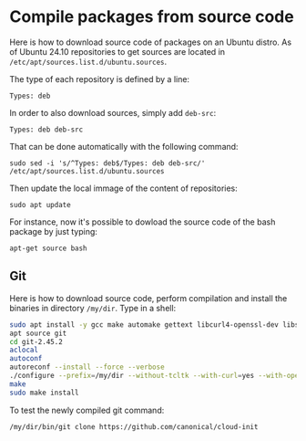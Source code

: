 # Compile packages from  source code

Here is how to download source code of packages on an Ubuntu distro.
As of Ubuntu 24.10 repositories to get sources
are located in ```/etc/apt/sources.list.d/ubuntu.sources```.

The type of each repository is defined by a line:
```
Types: deb
```
In order to also download sources, simply add ```deb-src```:
```
Types: deb deb-src
```
That can be done automatically with the following command:
```
sudo sed -i 's/^Types: deb$/Types: deb deb-src/' /etc/apt/sources.list.d/ubuntu.sources
```
Then update the local immage of the content of repositories:
```
sudo apt update
```
For instance, now it's possible to dowload the source code of the bash package by just typing:
```
apt-get source bash
```

## Git
Here is how to download source code, perform compilation and install the binaries in directory ```/my/dir```. Type in a shell:
```bash
sudo apt install -y gcc make automake gettext libcurl4-openssl-dev libssl-dev dpkg-dev zlib1g zlib1g-dev
apt source git
cd git-2.45.2
aclocal
autoconf
autoreconf --install --force --verbose
./configure --prefix=/my/dir --without-tcltk --with-curl=yes --with-openssl=yes --with-expat=yes 
make
sudo make install
```
To test the newly compiled git command:
```
/my/dir/bin/git clone https://github.com/canonical/cloud-init
```
